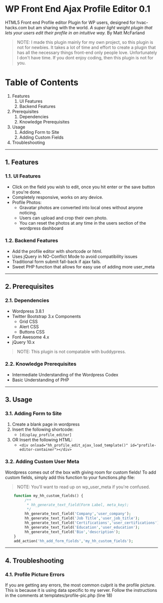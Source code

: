 # WP Front End Ajax Profile Editor 0.1 #
HTML5 Front end Profile editor Plugin for WP users, designed for hvac-hacks.com but am sharing with the world.
*A super light weight plugin that lets your users edit their profile in an intuitive way.*
By Matt McFarland


> NOTE:
> I made this plugin mainly for my own project, so this plugin is not for newbies.  It takes a lot of time and effort to create a plugin that has
all the necessary things front-end only people love. Unfortunately I don't have time.
If you dont enjoy coding, then this plugin is not for you.

# Table of Contents #
1.  Features
    1.  UI Features
    2.  Backend Features
2.  Prerequisites
    1.  Dependencies
    2.  Knowledge Prerequisites
3.  Usage
    1.  Adding Form to Site
    2.  Adding Custom Fields
4.  Troubleshooting

___

##  1. Features ##

### 1.1. UI Features ###
*   Click on the field you wish to edit, once you hit enter or the save button it you're done.
*   Completely responsive, works on any device.
*   Profile Photos:
    * Gravatar photos are converted into local ones without anyone noticing.
    * Users can upload and crop their own photo.
    * You can reset the photos at any time in the users section of the wordpress dashboard

### 1.2. Backend Features ###
*   Add the profile editor with shortcode or html.
*   Uses jQuery in NO-Conflict Mode to avoid compatibility issues
*   Traditional form submit fall-back if ajax fails.
*   Sweet PHP function that allows for easy use of adding more user_meta

___

## 2. Prerequisites ##

### 2.1. Dependencies ###
*   Wordpress 3.8.1
*   Twitter Bootstrap 3.x Components
    * Grid CSS
    * Alert CSS
    * Buttons CSS
*   Font Awesome 4.x
*   jQuery 10.x

> NOTE:
> This plugin is not compatable with buddypress.

### 2.2. Knowledge Prerequisites ###
*   Intermediate Understanding of the Wordpress Codex
*   Basic Understanding of PHP

___

## 3. Usage ##

### 3.1. Adding Form to Site ###
1.  Create a blank page in wordpress
2.  Insert the following shortcode:
    *   `[display_profile_editor]`
3.  OR Insert the following HTML:
    *   `<div onload="hh_profile_edit_ajax_load_template()" id="profile-editor-container"></div>`

### 3.2. Adding Custom User Meta ###
Wordpress comes out of the box with giving room for custom fields!
To add custom fields, simply add this function to your functions.php file:

> NOTE:
> You'll want to read up on wp_user_meta if you're confused.

```PHP
    function my_hh_custom_fields() {
         /**
          * hh_generate_text_field(Form Label, meta_key);
          */
         hh_generate_text_field('Company','user_company');
         hh_generate_text_field('Job Title','user_job_title');
         hh_generate_text_field('Certifications','user_certifications');
         hh_generate_text_field('Education','user_education');
         hh_generate_text_field('Bio','description');
    }
    add_action('hh_add_form_fields','my_hh_custom_fields');
```

---

## 4. Troubleshooting ##

### 4.1. Profile Picture Errors ###

If you are getting any errors, the most common culprit is the profile picture.  This is because it is using data
specific to my server.  Follow the instructions in the comments at templates/profile-pic.php (line 18)